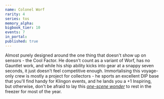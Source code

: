 ```yaml
---
name: Colonel Worf
rarity: 4
series: tos
memory_alpha:
bigbook_tier: 10
events: 7
in_portal:
published: true
---
```


Almost purely designed around the one thing that doesn't show up on sensors - the Cool Factor. He doesn't count as a variant of Worf, has no Gauntlet work, and while his ship ability kicks into gear at a snappy seven seconds, it just doesn't feel competitive enough. Immortalising this voyage-only crew is mostly a project for collectors - he sports an excellent DIP base that you'll find handy for Klingon events, and he lands you a +1 Inspiring, but otherwise, don't be afraid to lay this [_one-scene wonder_](https://www.youtube.com/watch?v=K5StGrDJU5w) to rest in the freezer for most of the year.
